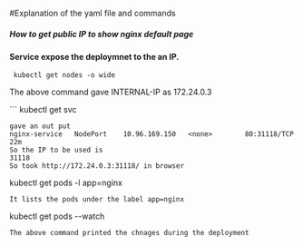 #Explanation of the yaml file and commands

##### How to get public IP to show nginx default page
**Service expose the deploymnet to the an IP.**

​```
kubectl get nodes -o wide
​```

The above command gave INTERNAL-IP as  172.24.0.3

​```
kubectl get svc
```
gave an out put
nginx-service   NodePort    10.96.169.150   <none>        80:31118/TCP   22m
So the IP to be used is
31118
So took http://172.24.0.3:31118/ in browser

```
kubectl get pods -l app=nginx
```
It lists the pods under the label app=nginx

```
kubectl get pods --watch
```
The above command printed the chnages during the deployment
